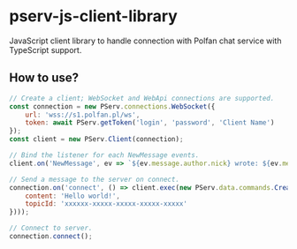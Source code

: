 # pserv-js-client-library
JavaScript client library to handle connection with Polfan chat service with TypeScript support.

## How to use?

```js
// Create a client; WebSocket and WebApi connections are supported.
const connection = new PServ.connections.WebSocket({
    url: 'wss://s1.polfan.pl/ws',
    token: await PServ.getToken('login', 'password', 'Client Name')
});
const client = new PServ.Client(connection);

// Bind the listener for each NewMessage events.
client.on('NewMessage', ev => `${ev.message.author.nick} wrote: ${ev.message.content}`);

// Send a message to the server on connect.
connection.on('connect', () => client.exec(new PServ.data.commands.CreateMessage({
    content: 'Hello world!',
    topicId: 'xxxxxx-xxxxx-xxxxx-xxxxx-xxxxx'
})));

// Connect to server.
connection.connect();
```